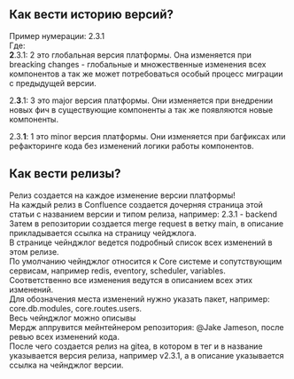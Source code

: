 ## Как вести историю версий?

  
Пример нумерации: 2.3.1  
Где:  
**2**.3.1: 2 это глобальная версия платформы. Она изменяется при breacking changes - глобальные и множественные изменения всех компонентов а так же может потребоваться особый процесс миграции с предыдущей версии.

2.**3**.1: 3 это major версия платформы. Они изменяется при внедрении новых фич в существующие компоненты а так же появляются новые компоненты.

2.3.**1**: 1 это minor версия платформы. Они изменяется при багфиксах или рефакторинге кода без изменений логики работы компонентов.

## Как вести релизы?

Релиз создается на каждое изменение версии платформы!  
На каждый релиз в Confluence создается дочерняя страница этой статьи с названием версии и типом релиза, например: 2.3.1 - backend  
Затем в репозитории создается merge request в ветку main, в описание прикладывается ссылка на страницу чейджлога.  
В странице чейнджлог ведется подробный список всех изменений в этом релизе.  
По умолчанию чейнджлог относится к Сore системе и сопутствующим сервисам, например redis, eventory, scheduler, variables.  
Соответственно все изменения ведутся в описанием всех этих изменений.  
Для обозначения места изменений нужно указать пакет, например: core.db.modules, core.routes.users.  
Весь чейнджлог можно описывы  
Мердж аппрувится мейнтейнером репозитория: @Jake Jameson, после ревью всех изменений кода.  
После чего создается релиз на gitea, в котором в тег и в название указывается версия релиза, например v2.3.1, а в описание указывается ссылка на чейнджлог версии.